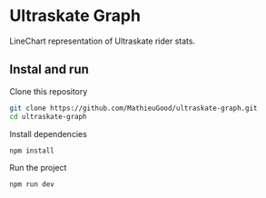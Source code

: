 # Ultraskate Graph

LineChart representation of Ultraskate rider stats.

## Instal and run

Clone this repository

```bash
git clone https://github.com/MathieuGood/ultraskate-graph.git
cd ultraskate-graph
```

Install dependencies

```bash
npm install
```

Run the project

```bash
npm run dev
```
